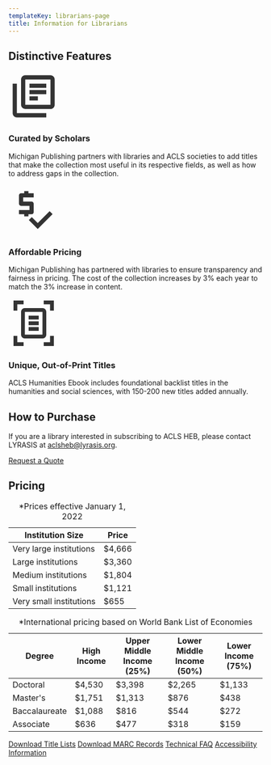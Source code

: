 ```yaml
---
templateKey: librarians-page
title: Information for Librarians
---
```

## Distinctive Features

<div class="features">
    <div class="row justify-content-between py-4">
        <div class="col-md-4 text-center">
            <svg xmlns="http://www.w3.org/2000/svg" height="100px" viewBox="0 0 24 24" width="100px" fill="#333333"><title>Library Books Icon</title><path d="M0 0h24v24H0V0z" fill="none"/><path d="M4 6H2v14c0 1.1.9 2 2 2h14v-2H4V6zm16-4H8c-1.1 0-2 .9-2 2v12c0 1.1.9 2 2 2h12c1.1 0 2-.9 2-2V4c0-1.1-.9-2-2-2zm0 14H8V4h12v12zM10 9h8v2h-8zm0 3h4v2h-4zm0-6h8v2h-8z"/></svg>
            <h3 class="proxima-nova">Curated by Scholars</h3>
<p> Michigan Publishing partners with libraries and ACLS societies to add titles that make the collection most useful in its respective fields, as well as how to address gaps in the collection.</p>
        </div>
        <div class="col-md-4 text-center">
            <svg xmlns="http://www.w3.org/2000/svg" enable-background="new 0 0 24 24" height="100px" viewBox="0 0 24 24" width="100px" fill="#333333"><g><title>Dollar sign with checkmark icon</title><path d="M0,0h24v24H0V0z" fill="none"/></g><g><g><path d="M12,13V9c0-0.55-0.45-1-1-1H7V6h5V4H9.5V3h-2v1H6C5.45,4,5,4.45,5,5v4c0,0.55,0.45,1,1,1h4v2H5v2h2.5v1h2v-1H11 C11.55,14,12,13.55,12,13z"/><polygon points="19.59,12.52 13.93,18.17 11.1,15.34 9.69,16.76 13.93,21 21,13.93"/></g></g></svg>
            <h3 class="proxima-nova">Affordable Pricing</h3>
<p> Michigan Publishing has partnered with libraries to ensure transparency and fairness in pricing. The cost of the collection increases by 3% each year to match the 3% increase in content. 
</p>
        </div>
        <div class="col-md-4 text-center">
            <svg xmlns="http://www.w3.org/2000/svg" enable-background="new 0 0 20 20" height="100px" viewBox="0 0 20 20" width="100px" fill="#333333"><title>Document scanner icon</title><rect fill="none" height="20" width="20"/><path d="M6,2.5H3.5V5H2V1h4V2.5z M16.5,5l0-2.5l-2.5,0L14,1l4,0l0,4L16.5,5z M14,17.5h2.5V15H18v4h-4V17.5z M3.5,15l0,2.5l2.5,0 L6,19l-4,0l0-4L3.5,15z M13.49,14.5H6.5l0.01-9h6.99L13.49,14.5z M6.43,4C5.64,4,5,4.67,5,5.5v9C5,15.33,5.64,16,6.43,16h7.14 c0.79,0,1.43-0.67,1.43-1.5v-9C15,4.67,14.36,4,13.57,4H6.43z M12,7H8v1.5h4V7z M12,9.25H8v1.5h4V9.25z M12,11.5H8V13h4V11.5z"/></svg>
            <h3 class="proxima-nova">Unique, Out-of-Print Titles</h3>
<p> ACLS Humanities Ebook includes foundational backlist titles in the humanities and social sciences, with 150-200 new titles added annually.</p>
        </div>
    </div>
</div>

## How to Purchase

If you are a library interested in subscribing to ACLS HEB, please contact LYRASIS at <a href="mailto:aclsheb@lyrasis.org">aclsheb@lyrasis.org</a>. 

<a class="btn btn-lg btn-secondary my-4" href="https://www.lyrasis.org/content/Pages/product-details.aspx?pid=6A3CE662-3001-E111-B2CE-00155D0A1702">Request a Quote</a> 

## Pricing

<div class="row pt-2 justify-content-between">
    <div class="col-md-6">
        <table class="table">
            <caption>*Prices effective January 1, 2022</caption>
            <thead class="thead-dark proxima-nova">
                <tr>
                    <th scope="col">Institution Size</th>
                    <th scope="col">Price</th>
                </tr>
            </thead>
            <tbody>
                <tr>
                    <td>Very large institutions</td>
                    <td>$4,666</td>
                </tr>
                <tr>
                    <td>Large institutions</td>
                    <td>$3,360</td>
                </tr>
                <tr>
                    <td>Medium institutions</td>
                    <td>$1,804</td>
                </tr>
                <tr>
                    <td>Small institutions</td>
                    <td>$1,121</td>
                </tr>             <tr>
                    <td>Very small institutions</td>
                    <td>$655</td>
                </tr>
   </tbody>
        </table>  </div><div class="row pt-2 justify-content-between">
    <div class="col-md-6">
        <table class="table">
            <caption>*International pricing based on World Bank List of Economies</caption>
            <thead class="thead-dark proxima-nova">
                <tr>    
                <th scope="col">Degree</th>
                <th scope="col">High Income</th>
                <th scope="col">Upper Middle Income (25%)</th>
                <th scope="col">Lower Middle Income (50%)</th>
                <th scope="col">Lower Income (75%)</th>
                </tr>
            </thead>
            <tbody>
                <tr>
                    <td>Doctoral</td>  <td>$4,530</td>
                    <td>$3,398</td>      <td>$2,265</td>   <td>$1,133</td>
                </tr>
                <tr>
                    <td>Master's</td> <td>$1,751</td>
                    <td>$1,313</td>  <td>$876</td>  <td>$438</td>
                </tr>
                <tr>
                  <td>Baccalaureate</td>  <td>$1,088</td>
                    <td>$816</td><td>$544</td><td>$272</td>
                </tr>
                <tr>
                    <td>Associate</td> <td>$636</td>
                    <td>$477</td><td>$318</td><td>$159</td>
                </tr>
            </tbody>
        </table>
    </div>
    <div class="col-md-4">
        <a class="btn btn-lg btn-secondary my-4" href="https://www.dropbox.com/sh/aad7npgm93ogm2l/AAAXfvIrvIvQccZ_xO_gH6dWa?dl=0">Download Title Lists</a>
        <a class="btn btn-lg btn-secondary my-4" href="https://ftp.fulcrum.org/HEB/MARC/">Download MARC Records</a>
 <a class="btn btn-lg btn-secondary my-4" href="https://mpub.atlassian.net/wiki/spaces/FPS/pages/66453812/ACLS+HEB">Technical FAQ</a>   <a class="btn btn-lg btn-secondary my-4" href="https://www.fulcrum.org/accessibility/#content">Accessibility Information</a>     
    </div>